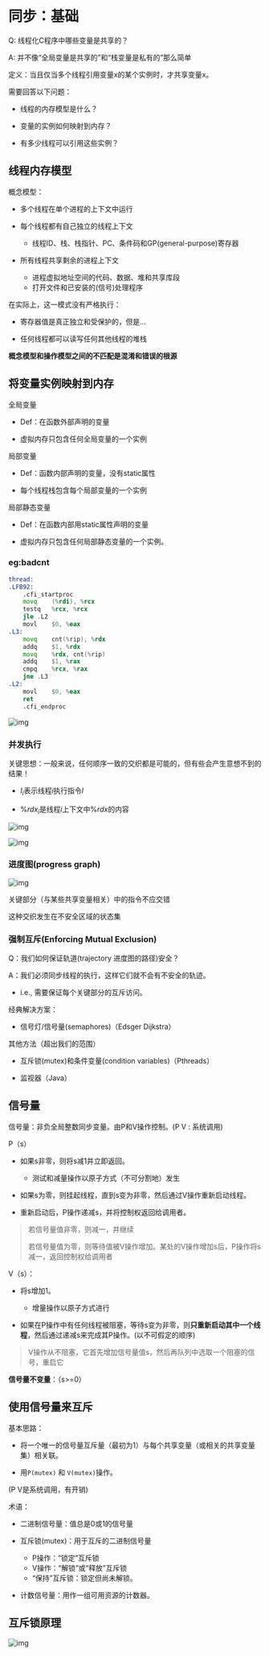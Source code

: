 # 同步：基础

Q: 线程化C程序中哪些变量是共享的？

A: 并不像“全局变量是共享的”和“栈变量是私有的”那么简单



定义：当且仅当多个线程引用变量x的某个实例时，才共享变量x。



需要回答以下问题：

+ 线程的内存模型是什么？

+ 变量的实例如何映射到内存？

+ 有多少线程可以引用这些实例？

## 线程内存模型

概念模型：

+ 多个线程在单个进程的上下文中运行

+ 每个线程都有自己独立的线程上下文
  + 线程ID、栈、栈指针、PC、条件码和GP(general-purpose)寄存器

+ 所有线程共享剩余的进程上下文
  + 进程虚拟地址空间的代码、数据、堆和共享库段
  + 打开文件和已安装的(信号)处理程序

在实际上，这一模式没有严格执行：

+ 寄存器值是真正独立和受保护的，但是…

+ 任何线程都可以读写任何其他线程的堆栈



**概念模型和操作模型之间的不匹配是混淆和错误的根源**



## 将变量实例映射到内存

全局变量

+ Def：在函数外部声明的变量

+ 虚拟内存只包含任何全局变量的一个实例



局部变量

+ Def：函数内部声明的变量，没有static属性

+ 每个线程栈包含每个局部变量的一个实例



局部静态变量

+ Def：在函数内部用static属性声明的变量

+ 虚拟内存只包含任何局部静态变量的一个实例。

### eg:badcnt

```asm
thread:
.LFB92:
	.cfi_startproc
	movq	(%rdi), %rcx
	testq	%rcx, %rcx
	jle	.L2
	movl	$0, %eax
.L3:
	movq	cnt(%rip), %rdx
	addq	$1, %rdx
	movq	%rdx, cnt(%rip)
	addq	$1, %rax
	cmpq	%rcx, %rax
	jne	.L3
.L2:
	movl	$0, %eax
	ret
	.cfi_endproc
```

![img](https://github.com/Qasak/csapp-notes-and-labs/blob/master/proxylab/badcnt-thread%E4%B8%AD%E7%9A%84%E5%BE%AA%E7%8E%AF.png)

### 并发执行

关键思想：一般来说，任何顺序一致的交织都是可能的，但有些会产生意想不到的结果！

+ $I_i$表示线程$i$执行指令$I$

+ $\%rdx_i$是线程$i$上下文中$\%rdx$的内容

![img](https://github.com/Qasak/csapp-notes-and-labs/blob/master/proxylab/thread%E6%89%A7%E8%A1%8C%E9%A1%BA%E5%BA%8F0.png)

![img](https://github.com/Qasak/csapp-notes-and-labs/blob/master/proxylab/thread%E6%89%A7%E8%A1%8C%E9%A1%BA%E5%BA%8F1.png)

### 进度图(progress graph)

![img](https://github.com/Qasak/csapp-notes-and-labs/blob/master/proxylab/%E8%BF%9B%E5%BA%A6%E5%9B%BE-%E4%B8%8D%E5%AE%89%E5%85%A8%E5%8C%BA.png)



关键部分（与某些共享变量相关）中的指令不应交错

这种交织发生在不安全区域的状态集

### 强制互斥(Enforcing Mutual Exclusion)

Q：我们如何保证轨道(trajectory 进度图的路径)安全？

A：我们必须同步线程的执行，这样它们就不会有不安全的轨迹。

+ i.e., 需要保证每个关键部分的互斥访问。



经典解决方案：

+ 信号灯/信号量(semaphores)（Edsger Dijkstra）



其他方法（超出我们的范围）

+ 互斥锁(mutex)和条件变量(condition variables)（Pthreads）

+ 监视器（Java）

## 信号量

信号量：非负全局整数同步变量。由P和V操作控制。(P V : 系统调用)

P（s）

+ 如果s非零，则将s减1并立即返回。
  + 测试和减量操作以原子方式（不可分割地）发生

+ 如果s为零，则挂起线程，直到s变为非零，然后通过V操作重新启动线程。
+ 重新启动后，P操作递减s，并将控制权返回给调用者。

> 若信号量值非零，则减一，并继续
>
> 若信号量值为零，则等待值被V操作增加。某处的V操作增加s后，P操作将s减一，返回控制权给调用者

V（s）：

+ 将s增加1。
  + 增量操作以原子方式进行

+ 如果在P操作中有任何线程被阻塞，等待s变为非零，则**只重新启动其中一个线程**，然后通过递减s来完成其P操作。(以不可假定的顺序)

>  V操作从不阻塞，它首先增加信号量值s，然后再队列中选取一个阻塞的信号，重启它

**信号量不变量**：（s>=0）





## 使用信号量来互斥

基本思路：

+ 将一个唯一的信号量互斥量（最初为1）与每个共享变量（或相关的共享变量集）相关联。

+ 用`P(mutex)` 和 `V(mutex)`操作。

(P V是系统调用，有开销)

术语：

+ 二进制信号量：值总是0或1的信号量

+ 互斥锁(mutex)：用于互斥的二进制信号量
  + P操作：“锁定”互斥锁
  + V操作：“解锁”或“释放”互斥锁
  + “保持”互斥锁：锁定但尚未解锁。

+ 计数信号量：用作一组可用资源的计数器。

## 互斥锁原理

![img](https://github.com/Qasak/csapp-notes-and-labs/blob/master/proxylab/mutex%E4%BA%92%E6%96%A5%E9%94%81%E5%8E%9F%E7%90%86.png)

